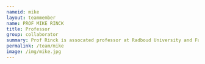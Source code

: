 ```yaml
---
nameid: mike
layout: teammember
name: PROF MIKE RINCK
title: Professor
group: collaborator
summary: Prof Rinck is assocated professor at Radboud University and Full professor at Bochum University. He is an advisor on the KIBA project.
permalink: /team/mike
image: /img/mike.jpg
---
```


